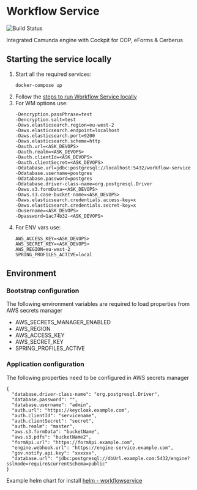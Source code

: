 # Workflow Service

![Build Status](https://github.com/UKHomeOffice/workflow-service/workflows/Publish%20Docker/badge.svg)

Integrated Camunda engine with Cockpit for COP, eForms & Cerberus

## Starting the service locally

1. Start all the required services:
    ```shell script
    docker-compose up
    ```
2. Follow the [steps to run Workflow Service locally](https://design-guidelines.cop.homeoffice.gov.uk/guides/workflow/local-workflow-service/#how-to-git-clone-the-workflow-engine)
3. For WM options use:
    ```
   -Dencryption.passPhrase=test
   -Dencryption.salt=test
   -Daws.elasticsearch.region=eu-west-2
   -Daws.elasticsearch.endpoint=localhost
   -Daws.elasticsearch.port=9200
   -Daws.elasticsearch.scheme=http
   -Dauth.url=<ASK_DEVOPS>
   -Dauth.realm=<ASK_DEVOPS>
   -Dauth.clientId=<ASK_DEVOPS>
   -Dauth.clientSecret=<ASK_DEVOPS>
   -Ddatabase.url=jdbc:postgresql://localhost:5432/workflow-service
   -Ddatabase.username=postgres
   -Ddatabase.password=postgres
   -Ddatabase.driver-class-name=org.postgresql.Driver
   -Daws.s3.formData=<ASK_DEVOPS>
   -Daws.s3.case-bucket-name=<ASK_DEVOPS>
   -Daws.elasticsearch.credentials.access-key=x
   -Daws.elasticsearch.credentials.secret-key=x
   -Dusername=<ASK_DEVOPS>
   -Dpassword=1ac74b32-<ASK_DEVOPS>
    ```
4. For ENV vars use:
    ```
   AWS_ACCESS_KEY=<ASK_DEVOPS>
   AWS_SECRET_KEY=<ASK_DEVOPS>
   AWS_REGION=eu-west-2
   SPRING_PROFILES_ACTIVE=local
    ```

## Environment

### Bootstrap configuration

The following environment variables are required to load properties from AWS secrets manager

* AWS_SECRETS_MANAGER_ENABLED
* AWS_REGION
* AWS_ACCESS_KEY
* AWS_SECRET_KEY
* SPRING_PROFILES_ACTIVE


### Application configuration

The following properties need to be configured in AWS secrets manager

```json5
{
  "database.driver-class-name": "org.postgresql.Driver",
  "database.password": "",
  "database.username": "admin",
  "auth.url": "https://keycloak.example.com",
  "auth.clientId": "servicename",
  "auth.clientSecret": "secret",
  "auth.realm": "master",
  "aws.s3.formData": "bucketName",
  "aws.s3.pdfs": "bucketName2",
  "formApi.url": "https://formApi.example.com",
  "engine.webhook.url": "https://engine-service.example.com",
  "gov.notify.api.key": "xxxxxx",
  "database.url": "jdbc:postgresql://dbUrl.example.com:5432/engine?sslmode=require&currentSchema=public"
}
```

Example helm chart for install [helm - workflowservice](https://github.com/DigitalPatterns/helm/tree/master/workflowservice)
